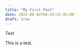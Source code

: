```yaml
---
title: "My First Post"
date: 2022-08-02T08:39:51-05:00
draft: true
---
```


*Test*

This is a test.
